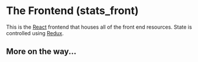 # The Frontend (stats_front)
This is the [React](https://reactjs.org/) frontend that houses all of the front end resources. State is controlled using
[Redux](https://redux.js.org/).

## More on the way...
